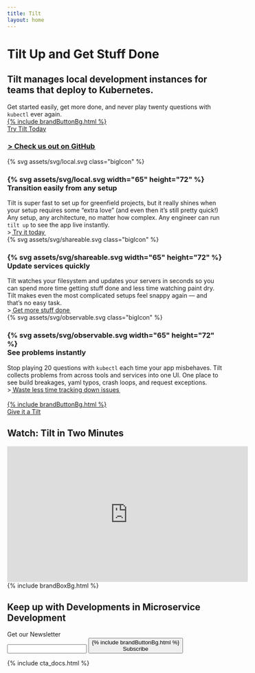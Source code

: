 ```yaml
---
title: Tilt
layout: home
---
```


# Tilt Up and Get Stuff Done

## Tilt manages local development instances for teams that deploy to Kubernetes.

<div class="u-blockTwoThirds">
Get started easily, get more done, and never play twenty questions with <code>kubectl</code> ever again.
</div>

<div class="flexblock u-marginTop1_25 u-marginBottom1_5">
<a href="{{site.docsurl}}install.html" class="brandButton u-marginBottomUnit u-marginRightUnit">
  {% include brandButtonBg.html %}
  <div class="buttonLabel brandButton-text">
    Try Tilt Today
  </div>
</a>

<h3 class="ctaLink u-marginBottomUnit">
  <a href="https://github.com/windmilleng/tilt">
    &hairsp;&gt; Check us out on GitHub&hairsp;
  </a>
</h3>

</div>

<div class="row u-marginBottom2_5 u-marginBottomUnitOnMobile">
  <div class="col-1of4 u-hideOnMobile">
    {% svg assets/svg/local.svg class="bigIcon" %}
  </div>
  <div class="col-3of4 u-maxWidth100OnMobile">
  <h3 class="u-minHeight72OnMobile">
    <div class="h3-icon u-showOnlyOnMobile">{% svg assets/svg/local.svg width="65" height="72" %}</div>
    Transition easily from any setup
  </h3>

  <div class="u-marginBottom0_5">
  Tilt is super fast to set up for greenfield projects, but it really shines
  when your setup requires some “extra love” (and even then it’s still pretty
  quick!) Any setup, any architecture, no matter how complex.
  Any engineer can run <code>tilt up</code> to see the app live instantly.
  </div>

  <div>
    &gt;&hairsp;<a href="{{site.docsurl}}tutorial.html">&thinsp;Try it today&thinsp;</a>
  </div>
  </div>
</div>

<div class="row u-marginBottom2_5 u-marginBottomUnitOnMobile">
  <div class="col-1of4 u-hideOnMobile">
    <div>{% svg assets/svg/shareable.svg class="bigIcon" %}</div>
  </div>
  <div class="col-3of4 u-maxWidth100OnMobile">
  <h3 class="u-minHeight72OnMobile">
    <div class="h3-icon u-showOnlyOnMobile">{% svg assets/svg/shareable.svg width="65" height="72" %}</div>
    Update services quickly
  </h3>

  <div class="u-marginBottom0_5">
  Tilt watches your filesystem and updates your servers in seconds so you can spend
  more time getting stuff done and less time watching paint dry. Tilt makes even
  the most complicated setups feel snappy again — and that’s no easy task.
  </div>

  <div>
    &gt;&hairsp;<a href="https://blog.tilt.dev/2018/08/28/how-tilt-updates-kubernetes-in-seconds-not-minutes.html">&thinsp;Get more stuff done&thinsp;</a>
  </div>
  </div>
</div>

<div class="row u-marginBottom1_5 u-marginBottom0_75OnMobile">
  <div class="col-1of4 u-hideOnMobile">
    {% svg assets/svg/observable.svg class="bigIcon" %}
  </div>
  <div class="col-3of4 u-maxWidth100OnMobile">
  <h3 class="u-minHeight72OnMobile">
    <div class="h3-icon u-showOnlyOnMobile">{% svg assets/svg/observable.svg width="65" height="72" %}</div>
    See problems instantly
  </h3>

  <div class="u-marginBottom0_5">
  Stop playing 20 questions with <code>kubectl</code> each time your app misbehaves.
  Tilt collects problems from across tools and services into one UI.
  One place to see build breakages, yaml typos, crash loops, and request exceptions.
  </div>

  <div>
    &gt;&hairsp;<a href="https://blog.tilt.dev/2019/03/29/microservices-hidden-problem-understanding.html">&thinsp;Waste less time tracking down issues&thinsp;</a>
  </div>
  </div>
</div>

<div class="row u-marginBottom3 u-marginBottom1_75OnMobile">
  <div class="col-1of4">&nbsp;</div>
  <div class="col-3of4">
    <a href="{{site.docsurl}}install.html" class="brandButton brandButton--red">
      {% include brandButtonBg.html %}
      <div class="buttonLabel brandButton-text">
        Give it a Tilt
      </div>
    </a>
  </div>
</div>

<h2 class="section">Watch: Tilt in Two Minutes</h2>

<div class="block u-marginTop1 u-marginBottom2 u-padding16">
  <iframe class="u-boxShadow" width="560" height="315" src="https://www.youtube.com/embed/oSljj0zHd7U" frameborder="0" allow="accelerometer; encrypted-media; gyroscope; picture-in-picture" allowfullscreen></iframe>
</div>

<div class="brandBox u-marginBottom2_5">
{% include brandBoxBg.html %}
<h2 class="section u-marginBottom0_5">Keep up with Developments in Microservice Development</h2>

<div class="ctaSubscribe u-marginTop1">
  <form action="https://www.getdrip.com/forms/507796156/submissions" method="post" data-drip-embedded-form="507796156">
    <div class="u-marginBottom0_25"><label for="drip-email">Get our Newsletter</label></div>
    <div class="ctaSubscribe-formItem">
      <input class="inputBox u-heightBrandButton u-marginRight0_75" type="email" id="drip-email" name="fields[email]" value="" />
      <button class="brandButton" type="submit" data-drip-attribute="sign-up-button">
        {% include brandButtonBg.html %}
        <div class="buttonLabel brandButton-text">
          Subscribe
        </div>
      </button>
    </div>
    <div style="display: none;" aria-hidden="true">
      <label for="website">Website</label><br />
      <input type="text" id="website" name="website" tabindex="-1" autocomplete="false" value="" />
    </div>
  </form>
</div>
</div>

{% include cta_docs.html %}
